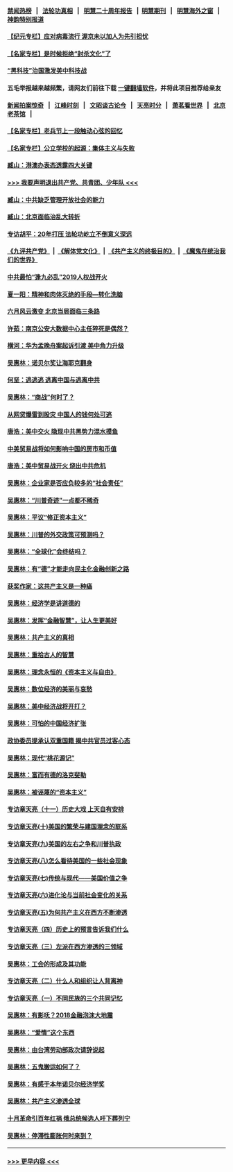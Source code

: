 #### [禁闻热榜](热点新闻.md?=0)  &nbsp;&nbsp;|&nbsp;&nbsp; [法轮功真相](https://github.com/gfw-breaker/truth/blob/master/README.md?=0) &nbsp;&nbsp;|&nbsp;&nbsp; [明慧二十周年报告](https://github.com/gfw-breaker/mh-reports/blob/master/README.md?=0) &nbsp;&nbsp;|&nbsp;&nbsp;[明慧期刊](https://github.com/gfw-breaker/mh-qikan) &nbsp;&nbsp;|&nbsp;&nbsp; [明慧海外之窗](https://github.com/gfw-breaker/mh-news/blob/master/README.md?=0) &nbsp;&nbsp;|&nbsp;&nbsp; [神韵特别报道](https://github.com/gfw-breaker/mh-news/blob/master/shenyun.md?=0)
#### [【纪元专栏】应对病毒流行 渥京未以加人为先引担忧](../pages/nsc423/n11875714.md?t=03150802) 
#### [【名家专栏】是时候拒绝“封杀文化”了](../pages/nsc423/n11814093.md?t=03150802) 
#### [“黑科技”治国激发美中科技战](../pages/nsc423/n11638056.md?t=03150802) 
#### 五毛举报越来越频繁，请网友们前往下载 [一键翻墙软件](https://github.com/gfw-breaker/ssr-accounts)，并将此项目推荐给亲友
#### [新闻拍案惊奇](https://github.com/gfw-breaker/banned-news/blob/master/pages/link4.md) &nbsp;&nbsp;|&nbsp;&nbsp; [江峰时刻](https://github.com/gfw-breaker/banned-news/blob/master/pages/link4.md) &nbsp;&nbsp;|&nbsp;&nbsp; [文昭谈古论今](https://github.com/gfw-breaker/banned-news/blob/master/pages/link4.md) &nbsp;&nbsp;|&nbsp;&nbsp; [天亮时分](https://github.com/gfw-breaker/banned-news/blob/master/pages/link4.md) &nbsp;&nbsp;|&nbsp;&nbsp; [萧茗看世界](https://github.com/gfw-breaker/banned-news/blob/master/pages/link4.md) &nbsp;&nbsp;|&nbsp;&nbsp; [北京老茶馆](https://github.com/gfw-breaker/banned-news/blob/master/pages/link4.md) &nbsp;&nbsp;|&nbsp;&nbsp; 
#### [【名家专栏】老兵节上一段触动心弦的回忆](../pages/nsc423/n11646016.md?t=03150802) 
#### [【名家专栏】公立学校的起源：集体主义与失败](../pages/nsc423/n11601833.md?t=03150802) 
#### [臧山：港澳办表态透露四大关键](../pages/nsc423/n11421628.md?t=03150802) 
#### [>>> 我要声明退出共产党、共青团、少年队 <<<](https://github.com/begood0513/goodnews/blob/master/quit/letter.md) 
#### [臧山：中共缺乏管理开放社会的能力](../pages/nsc423/n11407457.md?t=03150802) 
#### [臧山：北京面临治乱大转折](../pages/nsc423/n11406895.md?t=03150802) 
#### [专访胡平：20年打压 法轮功屹立不倒意义深远](../pages/nsc423/n11398800.md?t=03150802) 
#### [《九评共产党》](https://github.com/begood0513/9ping.md/blob/master/README.md) &nbsp;|&nbsp; [《解体党文化》](../../../../jtdwh.md/blob/master/README.md)  &nbsp;|&nbsp; [《共产主义的终极目的》](../../../../gczydzjmd.md/blob/master/README.md) &nbsp;|&nbsp; [《魔鬼在统治我们的世界》](../../../../mgztzwmdsj.md/blob/master/README.md) 
#### [中共最怕“逢九必乱”2019人权战开火](../pages/nsc423/n11385248.md?t=03150802) 
#### [夏一阳：精神和肉体灭绝的手段—转化洗脑](../pages/nsc423/n11368250.md?t=03150802) 
#### [六月风云激变 北京当局面临三条路](../pages/nsc423/n11313668.md?t=03150802) 
#### [许茹：南京公安大数据中心主任猝死是偶然？](../pages/nsc423/n11064744.md?t=03150802) 
#### [横河：华为孟晚舟案起诉引渡 美中角力升级](../pages/nsc423/n11027230.md?t=03150802) 
#### [吴惠林：诺贝尔奖让海耶克翻身](../pages/nsc423/n10890049.md?t=03150802) 
#### [何坚：逃逃逃 逃离中国与逃离中共](../pages/nsc423/n10592891.md?t=03150802) 
#### [吴惠林：“商战”何时了？](../pages/nsc423/n10573558.md?t=03150802) 
#### [从网贷爆雷到股灾 中国人的钱何处可逃](../pages/nsc423/n10572800.md?t=03150802) 
#### [唐浩：美中交火 隐现中共黑势力混水摸鱼](../pages/nsc423/n10544040.md?t=03150802) 
#### [中美贸易战将如何影响中国的房市和币值](../pages/nsc423/n10543697.md?t=03150802) 
#### [唐浩：美中贸易战开火 烧出中共危机](../pages/nsc423/n10540126.md?t=03150802) 
#### [吴惠林：企业家是否应负较多的“社会责任”](../pages/nsc423/n10535022.md?t=03150802) 
#### [吴惠林：“川普奇迹”一点都不稀奇](../pages/nsc423/n10512808.md?t=03150802) 
#### [吴惠林：平议“修正资本主义”](../pages/nsc423/n10495724.md?t=03150802) 
#### [吴惠林：川普的外交政策可预测吗？](../pages/nsc423/n10462387.md?t=03150802) 
#### [吴惠林：“全球化”会终结吗？](../pages/nsc423/n10452838.md?t=03150802) 
#### [吴惠林：有“德”才能走向民主化金融创新之路](../pages/nsc423/n10432292.md?t=03150802) 
#### [获奖作家：这共产主义是一种癌](../pages/nsc423/n10431541.md?t=03150802) 
#### [吴惠林：经济学是讲道德的](../pages/nsc423/n10398014.md?t=03150802) 
#### [吴惠林：发挥“金融智慧”，让人生更美好](../pages/nsc423/n10375019.md?t=03150802) 
#### [吴惠林：共产主义的真相](../pages/nsc423/n10351394.md?t=03150802) 
#### [吴惠林：重拾古人的智慧](../pages/nsc423/n10337691.md?t=03150802) 
#### [吴惠林：理念永恒的《资本主义与自由》](../pages/nsc423/n10316274.md?t=03150802) 
#### [吴惠林：数位经济的美丽与哀愁](../pages/nsc423/n10292946.md?t=03150802) 
#### [吴惠林：美中经济战将开打？](../pages/nsc423/n10258825.md?t=03150802) 
#### [吴惠林：可怕的中国经济扩张](../pages/nsc423/n10219147.md?t=03150802) 
#### [政协委员提承认双重国籍 揭中共官员过客心态](../pages/nsc423/n10208809.md?t=03150802) 
#### [吴惠林：现代“桃花源记”](../pages/nsc423/n10185234.md?t=03150802) 
#### [吴惠林：富而有德的洛克斐勒](../pages/nsc423/n10142264.md?t=03150802) 
#### [吴惠林：被诬蔑的“资本主义”](../pages/nsc423/n10124816.md?t=03150802) 
#### [专访章天亮（十一）历史大戏 上天自有安排](../pages/nsc423/n10094905.md?t=03150802) 
#### [专访章天亮(十)美国的繁荣与建国理念的联系](../pages/nsc423/n10094899.md?t=03150802) 
#### [专访章天亮(九)美国的左右之争和川普执政](../pages/nsc423/n10094889.md?t=03150802) 
#### [专访章天亮(八)怎么看待美国的一些社会现象](../pages/nsc423/n10094857.md?t=03150802) 
#### [专访章天亮(七)传统与现代——美国价值之争](../pages/nsc423/n10093140.md?t=03150802) 
#### [专访章天亮(六)进化论与当前社会变化的关系](../pages/nsc423/n10092036.md?t=03150802) 
#### [专访章天亮(五)为何共产主义在西方不断渗透](../pages/nsc423/n10083620.md?t=03150802) 
#### [专访章天亮（四）历史上的预言告诉我们什么](../pages/nsc423/n10083606.md?t=03150802) 
#### [专访章天亮（三）左派在西方渗透的三领域](../pages/nsc423/n10081115.md?t=03150802) 
#### [吴惠林：工会的形成及其功能](../pages/nsc423/n10080633.md?t=03150802) 
#### [专访章天亮（二）什么人和组织让人背离神](../pages/nsc423/n10076637.md?t=03150802) 
#### [专访章天亮（一）不同民族的三个共同记忆](../pages/nsc423/n10074188.md?t=03150802) 
#### [吴惠林：有影呒？2018金融泡沫大地震](../pages/nsc423/n10040534.md?t=03150802) 
#### [吴惠林：“爱情”这个东西](../pages/nsc423/n10019423.md?t=03150802) 
#### [吴惠林：由台湾劳动部政次请辞说起](../pages/nsc423/n9979679.md?t=03150802) 
#### [吴惠林：五鬼搬运如何了？](../pages/nsc423/n9925338.md?t=03150802) 
#### [吴惠林：有感于本年诺贝尔经济学奖](../pages/nsc423/n9871883.md?t=03150802) 
#### [吴惠林：共产主义渗透全球](../pages/nsc423/n9812748.md?t=03150802) 
#### [十月革命引百年红祸 俄总统候选人吁下葬列宁](../pages/nsc423/n9810182.md?t=03150802) 
#### [吴惠林：停滞性膨胀何时来到？](../pages/nsc423/n9764136.md?t=03150802) 

----
#### [ >>> 更早内容 <<< ](../indexes/nsc423-earlier.md)
